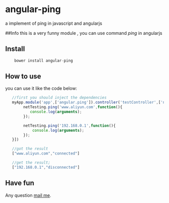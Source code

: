 angular-ping
============

a implement of ping in javascript and angularjs


##Info
this is a very funny module , you can use command <i>ping</i> in angularjs

## Install
```javascript
    bower install angular-ping
```

## How to use
you can use it like the code below:
```javascript
   //first you should inject the dependencies
   myApp.module('app',['angular.ping']).controller('testController',['netTesting',function(netTesting){
        netTesting.ping('www.aliyun.com',function(){
           console.log(arguments);
        });

        netTesting.ping('192.168.0.1',function(){
            console.log(arguments);
        });
   }])

   //got the result
   ["www.aliyun.com","connected"]

   //get the result;
   ["192.168.0.1","disconnected"]
```

## Have fun
Any question <a href="mailto:zhongwei.lzw@alibaba-inc.com">mail me</a>.
